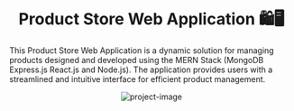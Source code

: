 <h1 align="center" id="title">Product Store Web Application 🛍️🖥️</h1>

<p id="description">This Product Store Web Application is a dynamic solution for managing products designed and developed using the MERN Stack (MongoDB Express.js React.js and Node.js). The application provides users with a streamlined and intuitive interface for efficient product management.</p>

<p align="center"><img src="https://media.licdn.com/dms/image/v2/D5622AQEWSjGG7ShPDw/feedshare-shrink_800/B56ZVJ4AAPHoAg-/0/1740701173204?e=1746057600&amp;v=beta&amp;t=CfyXg6RSC2qPHDd5yB0k8NyPKKm0d3TYLG1kohoGOx8" alt="project-image"></p>
